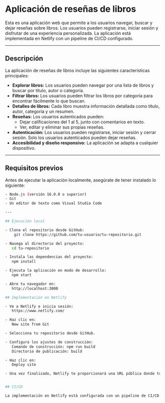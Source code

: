 # Aplicación de reseñas de libros 

Esta es una aplicación web que permite a los usuarios navegar, buscar y dejar reseñas sobre libros. Los usuarios pueden registrarse, iniciar sesión y disfrutar de una experiencia personalizada. La aplicación está implementada en Netlify con un pipeline de CI/CD configurado.

---

## Descripción

La aplicación de reseñas de libros incluye las siguientes características principales:
- **Explorar libros:** Los usuarios pueden navegar por una lista de libros y buscar por título, autor o categoría.
- **Filtrar libros:** Los usuarios pueden filtrar los libros por categoría para encontrar fácilmente lo que buscan.
- **Detalles de libros:** Cada libro muestra información detallada como título, autor, categoría y un resumen.
- **Reseñas:** Los usuarios autenticados pueden:
  - Dejar calificaciones del 1 al 5, junto con comentarios en texto.
  - Ver, editar y eliminar sus propias reseñas.
- **Autenticación:** Los usuarios pueden registrarse, iniciar sesión y cerrar sesión. Solo los usuarios autenticados pueden dejar reseñas.
- **Accesibilidad y diseño responsivo:** La aplicación se adapta a cualquier dispositivo.

---

## Requisitos previos


Antes de ejecutar la aplicación localmente, asegúrate de tener instalado lo siguiente:
```bash
- Node.js (versión 16.0.0 o superior)
- Git
- Un editor de texto como Visual Studio Code

---

## Ejecución local

- Clona el repositorio desde GitHub:
    git clone https://github.com/tu-usuario/tu-repositorio.git

- Navega al directorio del proyecto:
   cd tu-repositorio

- Instala las dependencias del proyecto:
   npm install

- Ejecuta la aplicación en modo de desarrollo:
   npm start

- Abre tu navegador en:
   http://localhost:3000

## Implementación en Netlify

- Ve a Netlify e inicia sesión:
   https://www.netlify.com/

- Haz clic en:
   New site from Git

- Selecciona tu repositorio desde GitHub.

- Configura los ajustes de construcción:
   Comando de construcción: npm run build
   Directorio de publicación: build

- Haz clic en:
   Deploy site

- Una vez finalizado, Netlify te proporcionará una URL pública donde tu aplicación estará en línea.


## CI/CD

La implementación en Netlify está configurada con un pipeline de CI/CD. Esto significa que cada vez que realices un cambio en el repositorio de GitHub, Netlify reconstruirá e implementará automáticamente la aplicación.